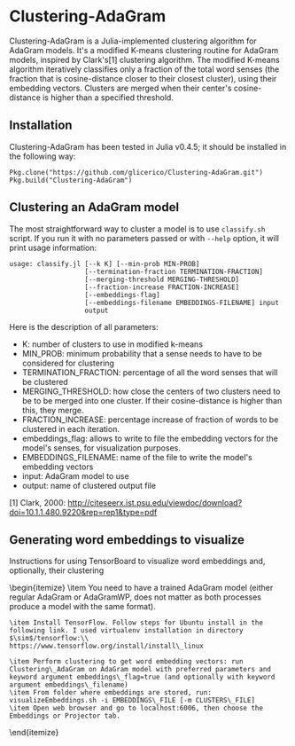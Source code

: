 # Clustering-AdaGram
Clustering-AdaGram is a Julia-implemented clustering algorithm for AdaGram models.
It's a modified K-means clustering routine for AdaGram models, inspired by Clark's[1] clustering algorithm.
The modified K-means algorithm iteratively classifies only a fraction of the total word senses (the fraction that is cosine-distance closer to their closest cluster), using their embedding vectors. Clusters are merged when
their center's cosine-distance is higher than a specified threshold.

## Installation

Clustering-AdaGram has been tested in Julia v0.4.5; it should be installed in the following way:
```
Pkg.clone("https://github.com/glicerico/Clustering-AdaGram.git")
Pkg.build("Clustering-AdaGram")
```

## Clustering an AdaGram model

The most straightforward way to cluster a model is to use `classify.sh` script. If you run it with no parameters passed or with `--help` option, it will print usage information:
```
usage: classify.jl [--k K] [--min-prob MIN-PROB]
                   [--termination-fraction TERMINATION-FRACTION]
                   [--merging-threshold MERGING-THRESHOLD]
                   [--fraction-increase FRACTION-INCREASE]
                   [--embeddings-flag]
                   [--embeddings-filename EMBEDDINGS-FILENAME] input
                   output
```
Here is the description of all parameters:
* K: number of clusters to use in modified k-means
* MIN_PROB: minimum probability that a sense needs to have to be considered for clustering
* TERMINATION_FRACTION: percentage of all the word senses that will be clustered
* MERGING_THRESHOLD: how close the centers of two clusters need to be to be merged into one cluster. If their cosine-distance is higher than this, they merge.
* FRACTION_INCREASE: percentage increase of fraction of words to be clustered in each iteration.
* embeddings_flag: allows to write to file the embedding vectors for the model's senses, for visualization purposes.
* EMBEDDINGS_FILENAME: name of the file to write the model's embedding vectors
* input: AdaGram model to use
* output: name of clustered output file

[1] Clark, 2000: http://citeseerx.ist.psu.edu/viewdoc/download?doi=10.1.1.480.9220&rep=rep1&type=pdf

## Generating word embeddings to visualize
Instructions for using TensorBoard to visualize word embeddings and, optionally, their clustering

\begin{itemize}
    \item You need to have a trained AdaGram model (either regular AdaGram or AdaGramWP, does not matter as both processes produce a model with the same format).

    \item Install TensorFlow. Follow steps for Ubuntu install in the following link. I used virtualenv installation in directory $\sim$/tensorflow:\\
    https://www.tensorflow.org/install/install\_linux

    \item Perform clustering to get word embedding vectors: run Clustering\_AdaGram on AdaGram model with preferred parameters and keyword argument embeddings\_flag=true (and optionally with keyword argument embeddings\_filename)
    \item From folder where embeddings are stored, run:
    visualizeEmbeddings.sh -i EMBEDDINGS\_FILE [-m CLUSTERS\_FILE]
    \item Open web browser and go to localhost:6006, then choose the Embeddings or Projector tab.

\end{itemize}
